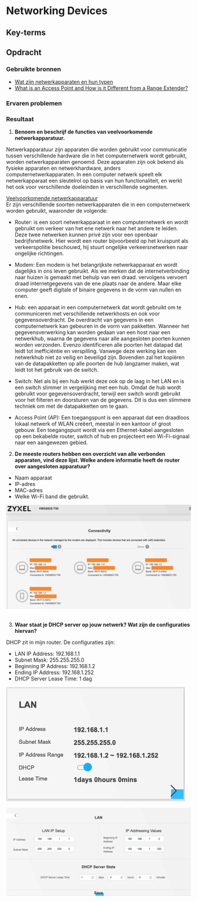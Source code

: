 # Networking Devices


## Key-terms


## Opdracht
### Gebruikte bronnen
- [Wat zijn netwerkapparaten en hun typen](https://nl.jf-parede.pt/what-are-network-devices)
- [What is an Access Point and How is it Different from a Range Extender?](https://www.linksys.com/gb/what-is-a-wifi-access-point.html)


### Ervaren problemen


### Resultaat
1. **Benoem en beschrijf de functies van veelvoorkomende netwerkapparatuur.**  

Netwerkapparatuur zijn apparaten die worden gebruikt voor communicatie tussen verschillende hardware die in het computernetwerk wordt gebruikt, worden netwerkapparaten genoemd. Deze apparaten zijn ook bekend als fysieke apparaten en netwerkhardware, anders computernetwerkapparaten. In een computer netwerk speelt elk netwerkapparaat een sleutelrol op basis van hun functionaliteit, en werkt het ook voor verschillende doeleinden in verschillende segmenten.  

<ins>Veelvoorkomende netwerkapparatuur</ins>  
Er zijn verschillende soorten netwerkapparaten die in een computernetwerk worden gebruikt, waaronder de volgende:

- Router: is een soort netwerkapparaat in een computernetwerk en wordt gebruikt om verkeer van het ene netwerk naar het andere te leiden. Deze twee netwerken kunnen privé zijn voor een openbaar bedrijfsnetwerk. Hier wordt een router bijvoorbeeld op het kruispunt als verkeerspolitie beschouwd, hij stuurt ongelijke verkeersnetwerken naar ongelijke richtingen.  

- Modem: Een modem is het belangrijkste netwerkapparaat en wordt dagelijks in ons leven gebruikt. Als we merken dat de internetverbinding naar huizen is gemaakt met behulp van een draad. vervolgens vervoert draad internetgegevens van de ene plaats naar de andere. Maar elke computer geeft digitale of binaire gegevens in de vorm van nullen en enen.

- Hub: een apparaat in een computernetwerk dat wordt gebruikt om te communiceren met verschillende netwerkhosts en ook voor gegevensoverdracht. De overdracht van gegevens in een computernetwerk kan gebeuren in de vorm van pakketten. Wanneer het gegevensverwerking kan worden gedaan van een host naar een netwerkhub, waarna de gegevens naar alle aangesloten poorten kunnen worden verzonden. Evenzo identificeren alle poorten het datapad dat leidt tot inefficiëntie en verspilling. Vanwege deze werking kan een netwerkhub niet zo veilig en beveiligd zijn. Bovendien zal het kopiëren van de datapakketten op alle poorten de hub langzamer maken, wat leidt tot het gebruik van de switch.

- Switch: Net als bij een hub werkt deze ook op de laag in het LAN en is een switch slimmer in vergelijking met een hub. Omdat de hub wordt gebruikt voor gegevensoverdracht, terwijl een switch wordt gebruikt voor het filteren en doorsturen van de gegevens. Dit is dus een slimmere techniek om met de datapakketten om te gaan.

- Access Point (AP): Een toegangspunt is een apparaat dat een draadloos lokaal netwerk of WLAN creëert, meestal in een kantoor of groot gebouw. Een toegangspunt wordt via een Ethernet-kabel aangesloten op een bekabelde router, switch of hub en projecteert een Wi-Fi-signaal naar een aangewezen gebied.

2. **De meeste routers hebben een overzicht van alle verbonden apparaten, vind deze lijst. Welke andere informatie heeft de router over aangesloten apparatuur?**

- Naam apparaat
- IP-adres
- MAC-adres
- Welke Wi-Fi band die gebruikt.

![router overzicht van verbonden apparaten](/02_Networking/images/02_networking-devices2-1.png)<br><br>

3. **Waar staat je DHCP server op jouw netwerk? Wat zijn de configuraties hiervan?**

DHCP zit in mijn router. De configuraties zijn:
- LAN IP Address:         192.168.1.1
- Subnet Mask:            255.255.255.0
- Beginning IP Address:   192.168.1.2
- Ending IP Address:      192.168.1.252
- DHCP Server Lease Time: 1 dag

![DHCP samenvatting](/02_Networking/images/02_networking-devices3-1.png)<br>

![DHCP configuratie](/02_Networking/images/02_networking-devices3-2.png)<br><br>


